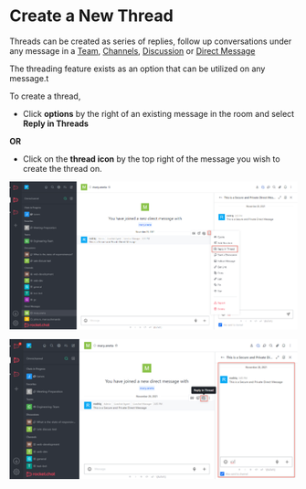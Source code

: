 # Create a New Thread

Threads can be created as series of replies, follow up conversations under any message in a [Team](../teams/), [Channels](../channels/), [Discussion](../discussions/) or [Direct Message](../direct-messages/)

The threading feature exists as an option that can be utilized on any message.t

To create a thread,&#x20;

* Click **options** by the right of an existing message in the room and select **Reply in Threads**

**OR**

* Click on the **thread icon** by the top right of the message you wish to create the thread on.

![](<../../../../.gitbook/assets/image (682).png>)

![](<../../../../.gitbook/assets/image (637).png>)
